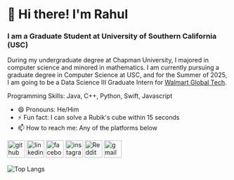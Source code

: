 # 👋 Hi there! I'm Rahul
### I am a Graduate Student at University of Southern California (USC)
During my undergraduate degree at Chapman University, I majored in computer science and minored in mathematics. I am currently pursuing a graduate degree in Computer Science at USC, and for the Summer of 2025, I am going to be a Data Science III Graduate Intern for [Walmart Global Tech](https://github.com/walmartlabs).

Programming Skills: Java, C++, Python, Swift, Javascript

- 😄 Pronouns: He/Him 
- ⚡ Fun fact: I can solve a Rubik's cube within 15 seconds 
- 📫 How to reach me: Any of the platforms below 


[<img src='https://cdn.jsdelivr.net/npm/simple-icons@3.0.1/icons/github.svg' alt='github' height='40'>](https://github.com/rsura)  [<img src='https://cdn.jsdelivr.net/npm/simple-icons@3.0.1/icons/linkedin.svg' alt='linkedin' height='40'>]([https://www.linkedin.com/in/rahul-sura-31801a189/](https://www.linkedin.com/in/rahulsura/))  [<img src='https://cdn.jsdelivr.net/npm/simple-icons@3.0.1/icons/facebook.svg' alt='facebook' height='40'>](https://www.facebook.com/rahul.s.sura)  [<img src='https://cdn.jsdelivr.net/npm/simple-icons@3.0.1/icons/instagram.svg' alt='instagram' height='40'>](https://www.instagram.com/rahul.s.sura/)  [<img src='https://cdn.jsdelivr.net/npm/simple-icons@3.0.1/icons/reddit.svg' alt='Reddit' height='40'>](https://www.reddit.com/user/rahul_sura)  [<img src='https://cdn.jsdelivr.net/npm/simple-icons@3.0.1/icons/gmail.svg' alt='gmail' height='40'>](mailto:rahul.s.sura@gmail.com)  

![Top Langs](https://github-readme-stats.vercel.app/api/top-langs/?username=rsura&show_icons=true&theme=dark)

<!--
![Profile views](https://gpvc.arturio.dev/rsura)  
-->
